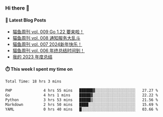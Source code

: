 ### Hi there 👋


#### 📖 Latest Blog Posts
<!-- BLOG-POST-LIST:START -->
- [猫鱼周刊 vol. 009 Go 1.22 要来啦！](https://ameow.xyz/archives/weekly-009)
- [猫鱼周刊 vol. 008 通知服务大乱斗](https://ameow.xyz/archives/weekly-008)
- [猫鱼周刊 vol. 007 2024新年快乐！](https://ameow.xyz/archives/weekly-007)
- [猫鱼周刊 vol. 006 年终总结时间到！](https://ameow.xyz/archives/weekly-006)
- [我的 2023 年度总结](https://ameow.xyz/archives/2023-wrapup)
<!-- BLOG-POST-LIST:END -->

#### ⏱️ This week I spent my time on
<!--START_SECTION:waka-->

```txt
Total Time: 18 hrs 3 mins

PHP              4 hrs 55 mins   ██████▓░░░░░░░░░░░░░░░░░░   27.27 %
Go               4 hrs 1 mins    █████▓░░░░░░░░░░░░░░░░░░░   22.22 %
Python           3 hrs 53 mins   █████▒░░░░░░░░░░░░░░░░░░░   21.56 %
Markdown         2 hrs 50 mins   ████░░░░░░░░░░░░░░░░░░░░░   15.69 %
YAML             0 hrs 40 mins   █░░░░░░░░░░░░░░░░░░░░░░░░   03.66 %
```

<!--END_SECTION:waka-->

<!--
**LeslieLeung/LeslieLeung** is a ✨ _special_ ✨ repository because its `README.md` (this file) appears on your GitHub profile.

Here are some ideas to get you started:

- 🔭 I’m currently working on ...
- 🌱 I’m currently learning ...
- 👯 I’m looking to collaborate on ...
- 🤔 I’m looking for help with ...
- 💬 Ask me about ...
- 📫 How to reach me: ...
- 😄 Pronouns: ...
- ⚡ Fun fact: ...
-->
